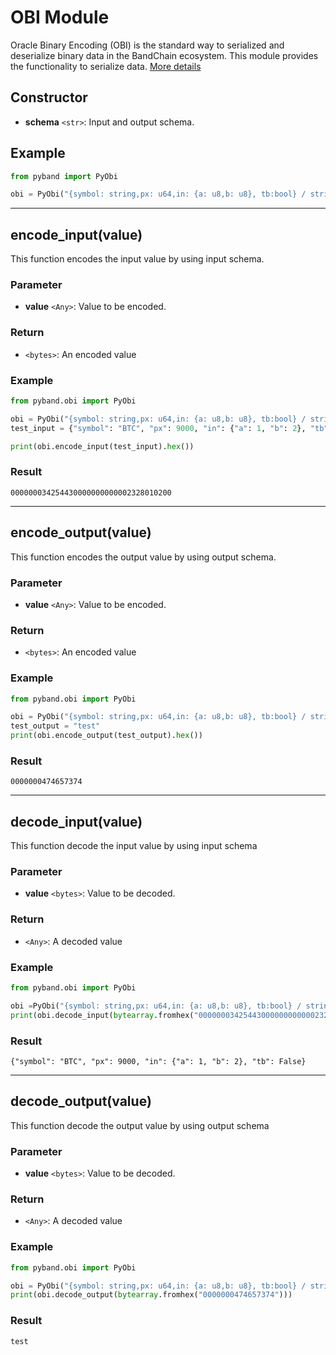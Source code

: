 <!--
order: 7
-->

# OBI Module

Oracle Binary Encoding (OBI) is the standard way to serialized and deserialize binary data in the BandChain ecosystem. This module provides the functionality to serialize data. [More details](https://pyband-preview-doc.surge.sh/technical-specifications/obi.html)

## Constructor

- **schema** `<str>`: Input and output schema.

## Example

```python
from pyband import PyObi

obi = PyObi("{symbol: string,px: u64,in: {a: u8,b: u8}, tb:bool} / string")
```

---

## encode_input(value)

This function encodes the input value by using input schema.

### Parameter

- **value** `<Any>`: Value to be encoded.

### Return

- `<bytes>`: An encoded value

### Example

```python
from pyband.obi import PyObi

obi = PyObi("{symbol: string,px: u64,in: {a: u8,b: u8}, tb:bool} / string")
test_input = {"symbol": "BTC", "px": 9000, "in": {"a": 1, "b": 2}, "tb": False}

print(obi.encode_input(test_input).hex())
```

### Result

```
000000034254430000000000002328010200
```

---

## encode_output(value)

This function encodes the output value by using output schema.

### Parameter

- **value** `<Any>`: Value to be encoded.

### Return

- `<bytes>`: An encoded value

### Example

```python
from pyband.obi import PyObi

obi = PyObi("{symbol: string,px: u64,in: {a: u8,b: u8}, tb:bool} / string")
test_output = "test"
print(obi.encode_output(test_output).hex())
```

### Result

```
0000000474657374
```

---

## decode_input(value)

This function decode the input value by using input schema

### Parameter

- **value** `<bytes>`: Value to be decoded.

### Return

- `<Any>`: A decoded value

### Example

```python
from pyband.obi import PyObi

obi =PyObi("{symbol: string,px: u64,in: {a: u8,b: u8}, tb:bool} / string")
print(obi.decode_input(bytearray.fromhex("000000034254430000000000002328010200")))
```

### Result

```
{"symbol": "BTC", "px": 9000, "in": {"a": 1, "b": 2}, "tb": False}
```

---

## decode_output(value)

This function decode the output value by using output schema

### Parameter

- **value** `<bytes>`: Value to be decoded.

### Return

- `<Any>`: A decoded value

### Example

```python
from pyband.obi import PyObi

obi = PyObi("{symbol: string,px: u64,in: {a: u8,b: u8}, tb:bool} / string")
print(obi.decode_output(bytearray.fromhex("0000000474657374")))
```

### Result

```
test
```
